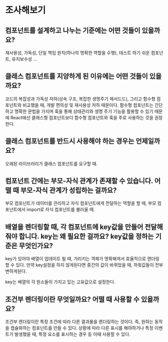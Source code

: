 # 조사해보기

## 컴포넌트를 설계하고 나누는 기준에는 어떤 것들이 있을까요?
재사용성, 가독성, 단일 책임 원칙(하나의 명확한 역할을 수행), 테스트 하기 쉬운 컴포넌트, 유지보수성 ...

## 클래스 컴포넌트를 지양하게 된 이유에는 어떤 것들이 있을까요?
코드의 복잡성과 가독성 저하(상속 구조, 복잡한 생명주기 메서드드), 그리고 함수형 컴포넌트와 비교했을 때, 개발 편의성 및 재사용성 저하 때문이다. 함수형 컴포넌트는 간단하고 명확한 문법을 가지며 훅을 통해 상태관리와 생명 주기 기능을 활용할 수 있기 때문에 React에선 클래스형 컴포넌트보다 함수형 컴포넌트와 훅을 주로 사용하는 것을 권장한다. 

## 클래스 컴포넌트를 반드시 사용해야 하는 경우는 언제일까요?
오래된 라이브러리가 클래스 컴포넌트를 요구할 때.

## 컴포넌트 간에는 부모-자식 관계가 존재할 수 있습니다. 어떨 때 부모-자식 관계가 성립하는 걸까요?
부모 컴포넌트가 데이터를 관리하고 자식 컴포넌트에게 전달하는 역할을 할 때, 
부모 컴포넌트에서 import로 자식 컴포넌트를 불러올 때.

## 배열을 렌더링할 때, 각 컴포넌트에 key값을 만들어 전달해줘야 합니다. key는 왜 필요한 걸까요? key값을 정하는 기준은 무엇인가요?
key가 있어야 배열이 업데이트 될 때, 가리키는 객체가 명확해져서 효율적으로 렌더링할 수 있다. 
만약 key설정을 하지 않게된다면 중간의 값이 바뀌었을 때, 하윗값들이 전부 변하게된다. 

key는 배열의 각 원소들이 가지고 있는 고유값으로 설정한다. 

## 조건부 렌더링이란 무엇일까요? 어떨 때 사용할 수 있을까요? 
조건부 렌더링이란 특정 조건에 따라 다른 결과물을 렌더링하는 것이다. 즉, 원하는 동작을 캡슐화하는 컴포넌트를 만들 수 있다.
상황에 따라 다른 표시를 해야하거나 특정 이벤트가 발생했을 때, 특정 요소를 표시하는 경우 등 이때 사용할 수 있다. 